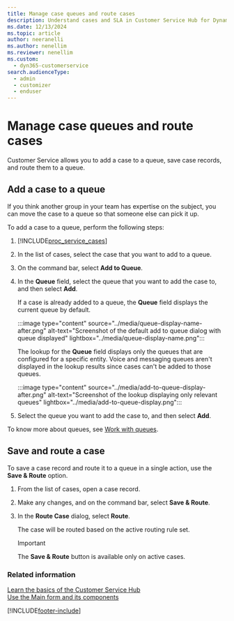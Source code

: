 ```yaml
---
title: Manage case queues and route cases
description: Understand cases and SLA in Customer Service Hub for Dynamics 365 Customer Service.
ms.date: 12/13/2024
ms.topic: article
author: neeranelli
ms.author: nenellim
ms.reviewer: nenellim
ms.custom: 
  - dyn365-customerservice
search.audienceType: 
  - admin
  - customizer
  - enduser
---
```


# Manage case queues and route cases

Customer Service allows you to add a case to a queue, save case records, and route them to a queue.

## Add a case to a queue  

If you think another group in your team has expertise on the subject, you can move the case to a queue so that someone else can pick it up.  

To add a case to a queue, perform the following steps:

1. [!INCLUDE[proc_service_cases](../../includes/proc-service-cases.md)]  

2. In the list of cases, select the case that you want to add to a queue.  

3. On the command bar, select **Add to Queue**.  

5. In the **Queue** field, select the queue that you want to add the case to, and then select **Add**.

   If a case is already added to a queue, the **Queue** field displays the current queue by default. 

     :::image type="content" source="../media/queue-display-name-after.png" alt-text="Screenshot of the default add to queue dialog with queue displayed" lightbox="../media/queue-display-name.png":::

   The lookup for the **Queue** field displays only the queues that are configured for a specific entity. Voice and messaging queues aren't displayed in the lookup results since cases can't be added to those queues.

     :::image type="content" source="../media/add-to-queue-display-after.png" alt-text="Screenshot of the lookup displaying only relevant queues" lightbox="../media/add-to-queue-display.png":::


6. Select the queue you want to add the case to, and then select **Add**.  

To know more about queues, see [Work with queues](work-with-queues.md).

## Save and route a case  

 To save a case record and route it to a queue in a single action, use the **Save & Route** option.  

1.  From the list of cases, open a case record.  

2.  Make any changes, and on the command bar, select **Save & Route**.  

3.  In the **Route Case** dialog, select **Route**.  

     The case will be routed based on the active routing rule set.  

    > [!IMPORTANT]
    >  The **Save & Route** button is available only on active cases.  

### Related information

[Learn the basics of the Customer Service Hub ](../implement/customer-service-hub-user-guide-basics.md)  
[Use the Main form and its components](../../customerengagement/on-premises/customize/use-main-form-and-components.md)  


[!INCLUDE[footer-include](../../includes/footer-banner.md)]
